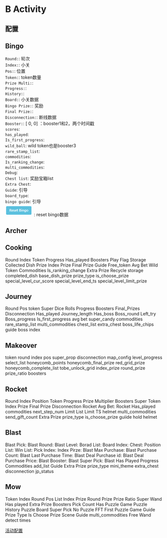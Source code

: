 # B Activity
## 配置


## Bingo
<!-- ![](images/B_bingo.png)   -->
`Round:`: 轮次    
`Index:`: 小关  
`Pos:`: 位置  
`Token:`: token数量  
`Prize Multi:`:   
`Progress:`:   
`History:`:   
`Board:`: 小关数据  
`Bingo Prize:`: 奖励  
`Final Prize:`:   
`Disconnection:`: 断线数据  
`Booster:`: [ 0, 0] ：booster1和2，两个时间戳  
`scores`:   
`has_played`:   
`Is_first_progress`:   
`wild_ball`: wild token也是booster3   
`rare_stamp_list`:   
`commodities`:   
`Is_ranking_change`:   
`multi_commodities`:   
`Debug`:   
`Chest list`: 奖励宝箱list   
`Extra Chest`:   
`Guide`: 引导  
`board_type`:   
`bingo guide`: 引导  
![](images/B_bingo_reset.png) : reset bingo数据

## Archer
## Cooking
Round
Index
Token
Progress
Has_played
Boosters
Play Flag
Storage
Collected
Dish Prize
Index Prize
Final Prize
Guide
Free_token
Avg Bet
Wild Token
Commodities
Is_ranking_change
Extra Prize
Recycle storage
completed_dish
base_dish_prize
prize_type
is_choose_prize
special_level_cur_score
special_level_end_ts
special_level_limit_prize

## Journey
Round
Pos
token
Super Dice Rolls
Progress
Boosters
Final_Prizes
Disconnection
Has_played
Journey_length
Has_boss
Boss_round
Left_try
Boss_progress
Is_first_progress
avg bet
super_candy
commodities
rare_stamp_list
multi_commodities
chest_list
extra_chest
boss_life_chips
guide
boss index

## Makeover
token
round
index
pos
super_prop
disconnection
map_config
level_progress
select_list
honeycomb_points
honeycomb_final_prize
red_grid_prize
honeycomb_complete_list
tobe_unlock_grid
index_prize
round_prize
prize_ratio
boosters
## Rocket
Round
Index
Position
Token
Progress
Prize Multiplier
Boosters
Super Token
Index Prize
Final Prize
Disconnection
Rocket Avg Bet:
Rocket Has_played
commodities
next_step_num
Limit List
Limit TS
helmet
multi_commodities
send_gift_count
Extra Prize
prize_type
is_choose_prize
guiide
hold helmet

## Blast
Blast Pick:
Blast Round:
Blast Level:
Borad List:
Board Index:
Chest:
Position List:
Win List:
Pick Index:
Index Pirze:
Blast Max Purchase:
Blast Purchase Count:
Blast Last Purchase Time:
Blast Deal Purchase id:
Blast Deal Purchase Price:
Blast Booster:
Blast Super Pick:
Blast Has Played
Progress
Commodities
add_list
Guide
Extra Prize
prize_type
mini_theme
extra_chest
disconnection
jp_status
## Mow
Token
Index
Round
Pos List
Index Prize
Round Prize
Prize Ratio
Super Wand
Has played
Extra Prize
Boosters
Pick Count
Has Puzzle Game
Puzzle History
Puzzle Board
Super Pick
No Puzzle
FFT
First Puzzle Game
Guide
Prize Type
Is Choose Prize
Scene Guide
multi_commodities
Free Wand
detect times


[活动配置](Activity.md)